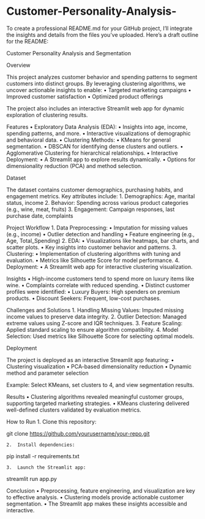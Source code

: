# Customer-Personality-Analysis-
To create a professional README.md for your GitHub project, I’ll integrate the insights and details from the files you’ve uploaded. Here’s a draft outline for the README:

Customer Personality Analysis and Segmentation

Overview

This project analyzes customer behavior and spending patterns to segment customers into distinct groups. By leveraging clustering algorithms, we uncover actionable insights to enable:
	•	Targeted marketing campaigns
	•	Improved customer satisfaction
	•	Optimized product offerings

The project also includes an interactive Streamlit web app for dynamic exploration of clustering results.

Features
	•	Exploratory Data Analysis (EDA):
	•	Insights into age, income, spending patterns, and more.
	•	Interactive visualizations of demographic and behavioral data.
	•	Clustering Methods:
	•	KMeans for general segmentation.
	•	DBSCAN for identifying dense clusters and outliers.
	•	Agglomerative Clustering for hierarchical relationships.
	•	Interactive Deployment:
	•	A Streamlit app to explore results dynamically.
	•	Options for dimensionality reduction (PCA) and method selection.

Dataset

The dataset contains customer demographics, purchasing habits, and engagement metrics. Key attributes include:
	1.	Demographics: Age, marital status, income
	2.	Behavior: Spending across various product categories (e.g., wine, meat, fruits)
	3.	Engagement: Campaign responses, last purchase date, complaints

Project Workflow
	1.	Data Preprocessing:
	•	Imputation for missing values (e.g., income)
	•	Outlier detection and handling
	•	Feature engineering (e.g., Age, Total_Spending)
	2.	EDA:
	•	Visualizations like heatmaps, bar charts, and scatter plots.
	•	Key insights into customer behavior and patterns.
	3.	Clustering:
	•	Implementation of clustering algorithms with tuning and evaluation.
	•	Metrics like Silhouette Score for model performance.
	4.	Deployment:
	•	A Streamlit web app for interactive clustering visualization.

Insights
	•	High-income customers tend to spend more on luxury items like wine.
	•	Complaints correlate with reduced spending.
	•	Distinct customer profiles were identified:
	•	Luxury Buyers: High spenders on premium products.
	•	Discount Seekers: Frequent, low-cost purchases.

Challenges and Solutions
	1.	Handling Missing Values: Imputed missing income values to preserve data integrity.
	2.	Outlier Detection: Managed extreme values using Z-score and IQR techniques.
	3.	Feature Scaling: Applied standard scaling to ensure algorithm compatibility.
	4.	Model Selection: Used metrics like Silhouette Score for selecting optimal models.

Deployment

The project is deployed as an interactive Streamlit app featuring:
	•	Clustering visualization
	•	PCA-based dimensionality reduction
	•	Dynamic method and parameter selection

Example: Select KMeans, set clusters to 4, and view segmentation results.

Results
	•	Clustering algorithms revealed meaningful customer groups, supporting targeted marketing strategies.
	•	KMeans clustering delivered well-defined clusters validated by evaluation metrics.

How to Run
	1.	Clone this repository:

git clone https://github.com/yourusername/your-repo.git


	2.	Install dependencies:

pip install -r requirements.txt


	3.	Launch the Streamlit app:

streamlit run app.py

Conclusion
	•	Preprocessing, feature engineering, and visualization are key to effective analysis.
	•	Clustering models provide actionable customer segmentation.
	•	The Streamlit app makes these insights accessible and interactive.
